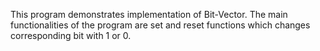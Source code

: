 This program demonstrates implementation of Bit-Vector.
The main functionalities of the program are set and reset functions which changes corresponding bit with 1 or 0.
